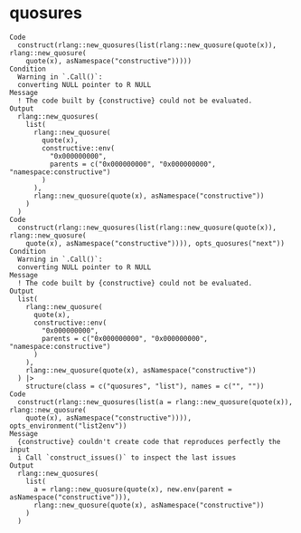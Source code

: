 # quosures

    Code
      construct(rlang::new_quosures(list(rlang::new_quosure(quote(x)), rlang::new_quosure(
        quote(x), asNamespace("constructive")))))
    Condition
      Warning in `.Call()`:
      converting NULL pointer to R NULL
    Message
      ! The code built by {constructive} could not be evaluated.
    Output
      rlang::new_quosures(
        list(
          rlang::new_quosure(
            quote(x),
            constructive::env(
              "0x000000000",
              parents = c("0x000000000", "0x000000000", "namespace:constructive")
            )
          ),
          rlang::new_quosure(quote(x), asNamespace("constructive"))
        )
      )
    Code
      construct(rlang::new_quosures(list(rlang::new_quosure(quote(x)), rlang::new_quosure(
        quote(x), asNamespace("constructive")))), opts_quosures("next"))
    Condition
      Warning in `.Call()`:
      converting NULL pointer to R NULL
    Message
      ! The code built by {constructive} could not be evaluated.
    Output
      list(
        rlang::new_quosure(
          quote(x),
          constructive::env(
            "0x000000000",
            parents = c("0x000000000", "0x000000000", "namespace:constructive")
          )
        ),
        rlang::new_quosure(quote(x), asNamespace("constructive"))
      ) |>
        structure(class = c("quosures", "list"), names = c("", ""))
    Code
      construct(rlang::new_quosures(list(a = rlang::new_quosure(quote(x)), rlang::new_quosure(
        quote(x), asNamespace("constructive")))), opts_environment("list2env"))
    Message
      {constructive} couldn't create code that reproduces perfectly the input
      i Call `construct_issues()` to inspect the last issues
    Output
      rlang::new_quosures(
        list(
          a = rlang::new_quosure(quote(x), new.env(parent = asNamespace("constructive"))),
          rlang::new_quosure(quote(x), asNamespace("constructive"))
        )
      )


